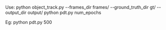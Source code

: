 Use:
python object_track.py --frames_dir frames/ --ground_truth_dir gt/ --output_dir output/
python pdt.py num_epochs

Eg:
python pdt.py 500
